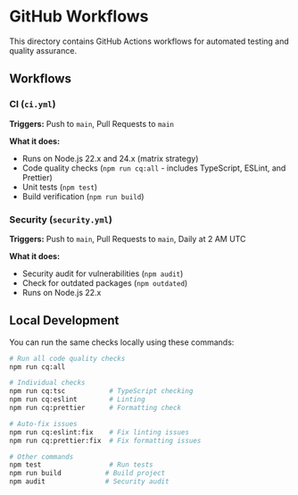 # GitHub Workflows

This directory contains GitHub Actions workflows for automated testing and quality assurance.

## Workflows

### CI (`ci.yml`)

**Triggers:** Push to `main`, Pull Requests to `main`

**What it does:**

- Runs on Node.js 22.x and 24.x (matrix strategy)
- Code quality checks (`npm run cq:all` - includes TypeScript, ESLint, and Prettier)
- Unit tests (`npm test`)
- Build verification (`npm run build`)

### Security (`security.yml`)

**Triggers:** Push to `main`, Pull Requests to `main`, Daily at 2 AM UTC

**What it does:**

- Security audit for vulnerabilities (`npm audit`)
- Check for outdated packages (`npm outdated`)
- Runs on Node.js 22.x

## Local Development

You can run the same checks locally using these commands:

```bash
# Run all code quality checks
npm run cq:all

# Individual checks
npm run cq:tsc           # TypeScript checking
npm run cq:eslint        # Linting
npm run cq:prettier      # Formatting check

# Auto-fix issues
npm run cq:eslint:fix    # Fix linting issues
npm run cq:prettier:fix  # Fix formatting issues

# Other commands
npm test                 # Run tests
npm run build           # Build project
npm audit               # Security audit
```
